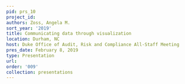 ```yaml
---
pid: prs_10
project_id: 
authors: Zoss, Angela M.
sort_year: '2019'
title: Communicating data through visualization
location: Durham, NC
host: Duke Office of Audit, Risk and Compliance All-Staff Meeting
pres_date: February 8, 2019
type: Presentation
url: 
order: '009'
collection: presentations
---
```

